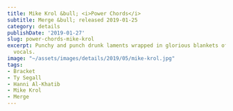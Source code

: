 ```yaml
---
title: Mike Krol &bull; <i>Power Chords</i>
subtitle: Merge &bull; released 2019-01-25
category: details
publishDate: '2019-01-27'
slug: power-chords-mike-krol
excerpt: Punchy and punch drunk laments wrapped in glorious blankets of fuzz and overgained
  vocals.
image: "~/assets/images/details/2019/05/mike-krol.jpg"
tags:
- Bracket
- Ty Segall
- Hanni Al-Khatib
- Mike Krol
- Merge
---
```


